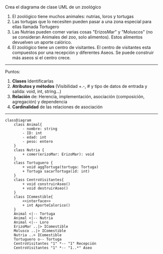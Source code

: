 Crea el diagrama de clase UML de un zoológico
1. El zoológico tiene muchos animales: nutrias, loros y tortugas
2. Las tortugas que lo necesiten pueden pasar a una zona especial para ellas llamada Tortugero
3. Las Nutrias pueden comer varias cosas "ErizosMar" y "Moluscos" (no se consideran Animales del zoo, solo alimentos). Estos alimentos devuelven un aporte calórico.
4. El zoológico tiene un centro de visitantes. El centro de visitantes esta compuestos por una recepción y diferentes Aseos. Se puede construir más aseos si el centro crece. 
---
Puntos:
1. **Clases** Identificarlas
2. **Atributos y métodos** (Visibilidad +.-, # y tipo de datos de entrada y salida: void, int, string...)
2. **Relación** de: Herencia, implementación, asociación (composición, agregación) y dependencia
3. **Cardinalidad** de las relaciones de asociación
---
```mermaid
classDiagram
    class Animal{
        - nombre: string
        - ID: int
        - edad: int
        - peso: entero
    }
    class Nutria {
        + comer(erizoMar: ErizoMar): void
    }
    class Tortuguero {
        + void aggTortuga(tortuga: Tortuga)
        + Tortuga sacarTortuga(id: int)
    }
    class CentroVisitantes{
        + void construirAseo()
        + void destruirAseo()
    }
    class IComestible{
        <<interface>>
        + int AporteCalorico()
    }
    Animal <|-- Tortuga
    Animal <|-- Nutria
    Animal <|-- Loro
    ErizoMar ..|> IComestible
    Molusco ..|> IComestible
    Nutria ..> IComestible
    Tortuguero o-- Tortuga
    CentroVisitantes "1" *-- "1" Recepción
    CentroVisitantes "1" *-- "1..*" Aseo

```